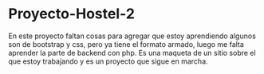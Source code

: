 # Proyecto-Hostel-2

En este proyecto faltan cosas para agregar que estoy aprendiendo algunos son de bootstrap y css, pero ya tiene el formato armado, luego me falta aprender la parte de backend con php. Es una maqueta de un sitio sobre el que estoy trabajando y es un proyecto que sigue en marcha. 
